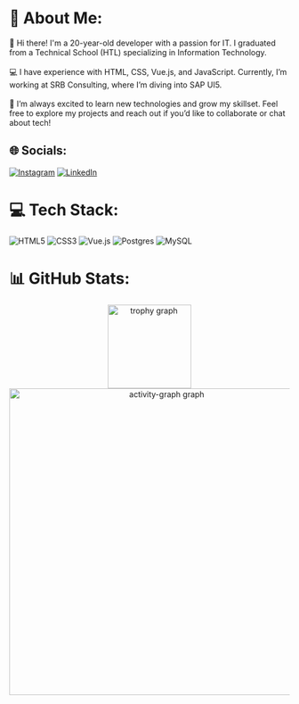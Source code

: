 # 💫 About Me:
👋 Hi there! I'm a 20-year-old developer with a passion for IT. I graduated from a Technical School (HTL) specializing in Information Technology.<br><br>💻 I have experience with HTML, CSS, Vue.js, and JavaScript. Currently, I’m working at SRB Consulting, where I’m diving into SAP UI5.<br><br>🚀 I’m always excited to learn new technologies and grow my skillset. Feel free to explore my projects and reach out if you’d like to collaborate or chat about tech!

## 🌐 Socials:
[![Instagram](https://img.shields.io/badge/Instagram-%23E4405F.svg?logo=Instagram&logoColor=white)](https://instagram.com/ruben_muellauer) [![LinkedIn](https://img.shields.io/badge/LinkedIn-%230077B5.svg?logo=linkedin&logoColor=white)](https://linkedin.com/in/ruben-müllauer-540a85295) 

# 💻 Tech Stack:
![HTML5](https://img.shields.io/badge/html5-%23E34F26.svg?style=for-the-badge&logo=html5&logoColor=white) ![CSS3](https://img.shields.io/badge/css3-%231572B6.svg?style=for-the-badge&logo=css3&logoColor=white) ![Vue.js](https://img.shields.io/badge/vue.js-%2335495e.svg?style=for-the-badge&logo=vuedotjs&logoColor=%234FC08D) ![Postgres](https://img.shields.io/badge/postgres-%23316192.svg?style=for-the-badge&logo=postgresql&logoColor=white) ![MySQL](https://img.shields.io/badge/mysql-4479A1.svg?style=for-the-badge&logo=mysql&logoColor=white)
# 📊 GitHub Stats:
<div align="center">
  <img src="https://github-profile-trophy.vercel.app?username=RubenMuellauer&no-frame=false&no-bg=false&theme=dracula&column=2&row=1" height="150" alt="trophy graph" /> <br>
  <img src="https://github-readme-activity-graph.vercel.app/graph?username=RubenMuellauer&theme=dracula&area=false&hide_border=false&hide_title=false" height="550" alt="activity-graph graph"  />
</div>

<!-- Proudly created with GPRM ( https://gprm.itsvg.in ) -->
